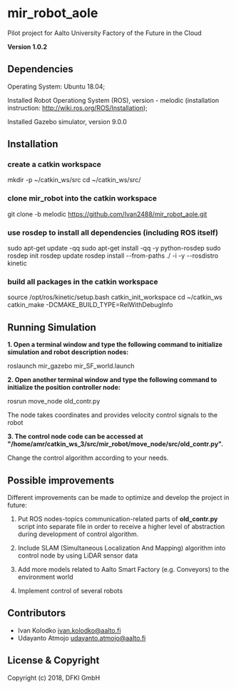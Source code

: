# mir_robot_aole
Pilot project for Aalto University Factory of the Future in the Cloud

**Version 1.0.2**

## Dependencies

Operating System: Ubuntu 18.04;

Installed Robot Operationg System (ROS), version - melodic (installation instruction: http://wiki.ros.org/ROS/Installation);

Installed Gazebo simulator, version 9.0.0

## Installation

### create a catkin workspace
mkdir -p ~/catkin_ws/src
cd ~/catkin_ws/src/

### clone mir_robot into the catkin workspace
git clone -b melodic https://github.com/Ivan2488/mir_robot_aole.git

### use rosdep to install all dependencies (including ROS itself)
sudo apt-get update -qq
sudo apt-get install -qq -y python-rosdep
sudo rosdep init
rosdep update
rosdep install --from-paths ./ -i -y --rosdistro kinetic

### build all packages in the catkin workspace
source /opt/ros/kinetic/setup.bash
catkin_init_workspace
cd ~/catkin_ws
catkin_make -DCMAKE_BUILD_TYPE=RelWithDebugInfo

## Running Simulation

**1. Open a terminal window and type the following command to initialize simulation and robot description nodes:**

roslaunch mir_gazebo mir_SF_world.launch 

**2. Open another terminal window and type the following command to initialize the position controller node:**

rosrun move_node old_contr.py 

The node takes coordinates and provides velocity control signals to the robot

**3. The control node code can be accessed at "/home/amr/catkin_ws_3/src/mir_robot/move_node/src/old_contr.py".**

Change the control algorithm according to your needs.

## Possible improvements

Different improvements can be made to optimize and develop the project in future:

1. Put ROS nodes-topics communication-related parts of **old_contr.py** script into separate file in order to receive a higher level of abstraction during development of control algorithm.

2. Include SLAM (Simultaneous Localization And Mapping) algorithm into control node by using LiDAR sensor data 

3. Add more models related to Aalto Smart Factory (e.g. Conveyors) to the environment world

4. Implement control of several robots

## Contributors

- Ivan Kolodko <ivan.kolodko@aalto.fi>
- Udayanto Atmojo <udayanto.atmojo@aalto.fi>

## License & Copyright

Copyright (c) 2018, DFKI GmbH
